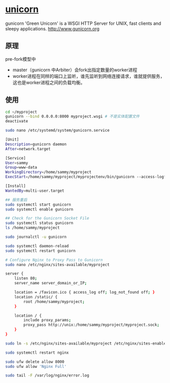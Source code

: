 # [unicorn](https://github.com/benoitc/gunicorn)

gunicorn 'Green Unicorn' is a WSGI HTTP Server for UNIX, fast clients and sleepy applications. <http://www.gunicorn.org>

## 原理

pre-fork模型中

* master（gunicorn 中Arbiter）会fork出指定数量的worker进程
* worker进程在同样的端口上监听，谁先监听到网络连接请求，谁就提供服务，这也是worker进程之间的负载均衡。

## 使用

```sh
cd ~/myproject
gunicorn --bind 0.0.0.0:8000 myproject.wsgi # 不是实体配置文件
deactivate

sudo nano /etc/systemd/system/gunicorn.service

[Unit]
Description=gunicorn daemon
After=network.target

[Service]
User=sammy
Group=www-data
WorkingDirectory=/home/sammy/myproject
ExecStart=/home/sammy/myproject/myprojectenv/bin/gunicorn --access-logfile - --workers 3 --bind unix:/home/sammy/myproject/myproject.sock myproject.wsgi:application

[Install]
WantedBy=multi-user.target

## 服务重启
sudo systemctl start gunicorn
sudo systemctl enable gunicorn

## Check for the Gunicorn Socket File
sudo systemctl status gunicorn
ls /home/sammy/myproject

sudo journalctl -u gunicorn

sudo systemctl daemon-reload
sudo systemctl restart gunicorn

# Configure Nginx to Proxy Pass to Gunicorn
sudo nano /etc/nginx/sites-available/myproject

server {
    listen 80;
    server_name server_domain_or_IP;

    location = /favicon.ico { access_log off; log_not_found off; }
    location /static/ {
        root /home/sammy/myproject;
    }

    location / {
        include proxy_params;
        proxy_pass http://unix:/home/sammy/myproject/myproject.sock;
    }
}

sudo ln -s /etc/nginx/sites-available/myproject /etc/nginx/sites-enabled

sudo systemctl restart nginx

sudo ufw delete allow 8000
sudo ufw allow 'Nginx Full'

sudo tail -F /var/log/nginx/error.log
```
